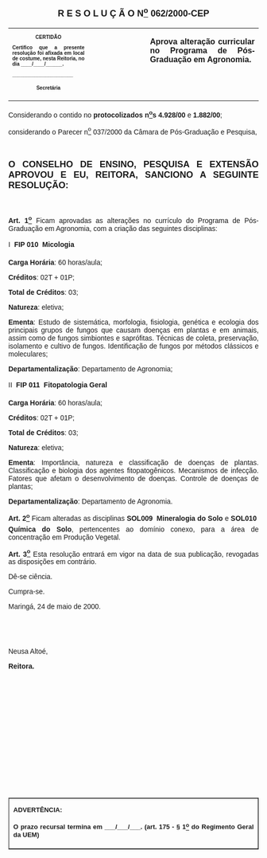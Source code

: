 <BODY>

<B><FONT FACE="Arial" SIZE=4><P ALIGN="CENTER"></P>
<P ALIGN="CENTER">R E S O L U &Ccedil; &Atilde; O  N<U><SUP>o</U></SUP>  062/2000-CEP</P>
</B></FONT><FONT FACE="Arial"><P ALIGN="JUSTIFY"></P></FONT>
<TABLE CELLSPACING=0 BORDER=0 CELLPADDING=7 WIDTH=621>
<TR><TD WIDTH="32%" VALIGN="TOP">
<B><FONT FACE="Arial" SIZE=1><P ALIGN="CENTER">CERTID&Atilde;O</P>
<P ALIGN="JUSTIFY">   Certifico que a presente resolu&ccedil;&atilde;o foi afixada em local de costume, nesta Reitoria, no dia ____/____/______.</P>
<P ALIGN="JUSTIFY"></P>
<P ALIGN="JUSTIFY">______________________</P>
<P ALIGN="CENTER">Secret&aacute;ria</B></FONT></TD>
<TD WIDTH="23%" VALIGN="TOP">&nbsp;</TD>
<TD WIDTH="46%" VALIGN="TOP">
<B><FONT FACE="Arial"><P ALIGN="JUSTIFY">Aprova altera&ccedil;&atilde;o curricular no Programa de P&oacute;s-Gradua&ccedil;&atilde;o em Agronomia.</B></FONT></TD>
</TR>
</TABLE>

<FONT FACE="Arial"><P ALIGN="JUSTIFY"></P>
<P ALIGN="JUSTIFY">&#9;Considerando o contido no <B>protocolizados n<U><SUP>o</U>s</SUP> 4.928/00 </B>e<B> 1.882/00</B>;</P>
<P ALIGN="JUSTIFY">&#9;considerando o Parecer n<U><SUP>o</U></SUP> 037/2000 da C&acirc;mara de P&oacute;s-Gradua&ccedil;&atilde;o e Pesquisa,</P>
<P ALIGN="JUSTIFY"></P>
<P ALIGN="JUSTIFY">&nbsp;</P>
</FONT><B><FONT FACE="Arial" SIZE=4><P ALIGN="JUSTIFY">O CONSELHO DE ENSINO, PESQUISA E EXTENS&Atilde;O APROVOU E EU, REITORA, SANCIONO A SEGUINTE RESOLU&Ccedil;&Atilde;O:</P>
</B></FONT><FONT FACE="Arial"><P ALIGN="JUSTIFY"></P>
<P ALIGN="JUSTIFY">&nbsp;</P>
<P ALIGN="JUSTIFY">&#9;<B>Art. 1<U><SUP>o</B></U></SUP> Ficam aprovadas as altera&ccedil;&otilde;es no curr&iacute;culo do Programa de P&oacute;s-Gradua&ccedil;&atilde;o em Agronomia, com a cria&ccedil;&atilde;o das seguintes disciplinas:</P>
<P ALIGN="JUSTIFY">I  <B>FIP 010  Micologia</P>
</B><P ALIGN="JUSTIFY">     <B>Carga Hor&aacute;ria</B>: 60 horas/aula;</P>
<P ALIGN="JUSTIFY">     <B>Cr&eacute;ditos</B>: 02T + 01P;</P>
<P ALIGN="JUSTIFY">     <B>Total de Cr&eacute;ditos</B>: 03;</P>
<P ALIGN="JUSTIFY">      <B>Natureza</B>: eletiva;</P>
<P ALIGN="JUSTIFY">      <B>Ementa</B>: Estudo de sistem&aacute;tica, morfologia, fisiologia, gen&eacute;tica e ecologia dos principais grupos de fungos que causam doen&ccedil;as em plantas e em animais, assim como de fungos simbiontes e sapr&oacute;fitas. T&eacute;cnicas de coleta, preserva&ccedil;&atilde;o, isolamento e cultivo de fungos. Identifica&ccedil;&atilde;o de fungos por m&eacute;todos cl&aacute;ssicos e moleculares;</P>
<P ALIGN="JUSTIFY">     <B>Departamentaliza&ccedil;&atilde;o</B>: Departamento de Agronomia;</P>
<P ALIGN="JUSTIFY">II  <B>FIP 011  Fitopatologia Geral</P>
</B><P ALIGN="JUSTIFY">      <B>Carga Hor&aacute;ria</B>: 60 horas/aula;</P>
<P ALIGN="JUSTIFY">      <B>Cr&eacute;ditos</B>: 02T + 01P;</P>
<P ALIGN="JUSTIFY">      <B>Total de Cr&eacute;ditos</B>: 03;  </P>
<P ALIGN="JUSTIFY">      <B>Natureza</B>: eletiva;</P>
<P ALIGN="JUSTIFY">      <B>Ementa</B>: Import&acirc;ncia, natureza e classifica&ccedil;&atilde;o de doen&ccedil;as de plantas. Classifica&ccedil;&atilde;o e biologia dos agentes fitopatog&ecirc;nicos. Mecanismos de infec&ccedil;&atilde;o. Fatores que afetam o desenvolvimento de doen&ccedil;as. Controle de doen&ccedil;as de plantas;</P>
<P ALIGN="JUSTIFY">     <B>Departamentaliza&ccedil;&atilde;o</B>: Departamento de Agronomia.</P>
<B><P ALIGN="JUSTIFY">Art. 2<U><SUP>o</B></U></SUP> Ficam alteradas as disciplinas <B>SOL009  Mineralogia do Solo</B> e <B>SOL010  Qu&iacute;mica do Solo</B>, pertencentes ao dom&iacute;nio conexo, para a &aacute;rea de concentra&ccedil;&atilde;o em Produ&ccedil;&atilde;o Vegetal.<B> </P>
</B><P ALIGN="JUSTIFY"></P>
<P ALIGN="JUSTIFY">&#9;<B>Art. 3<U><SUP>o</B></U></SUP> Esta resolu&ccedil;&atilde;o entrar&aacute; em vigor na data de sua publica&ccedil;&atilde;o, revogadas as disposi&ccedil;&otilde;es em contr&aacute;rio.</P>
<P ALIGN="JUSTIFY">&#9;D&ecirc;-se ci&ecirc;ncia.</P>
<P ALIGN="JUSTIFY">&#9;Cumpra-se.</P>
<P ALIGN="JUSTIFY"></P>
<P ALIGN="JUSTIFY">Maring&aacute;, 24 de maio de 2000.</P>
<P ALIGN="JUSTIFY"></P>
<P ALIGN="JUSTIFY">&nbsp;</P>
<P ALIGN="JUSTIFY">&nbsp;</P>
<P ALIGN="JUSTIFY">Neusa Alto&eacute;,</P>
<B><P ALIGN="JUSTIFY">Reitora.</P>
<P ALIGN="JUSTIFY"></P>
<P ALIGN="JUSTIFY">&nbsp;</P>
<P ALIGN="JUSTIFY">&nbsp;</P>
<P ALIGN="JUSTIFY">&nbsp;</P>
<P ALIGN="JUSTIFY">&nbsp;</P>
<P ALIGN="JUSTIFY">&nbsp;</P>
<P ALIGN="JUSTIFY">&nbsp;</P>
<P ALIGN="JUSTIFY">&nbsp;</P>
<P ALIGN="JUSTIFY">&nbsp;</P></B></FONT>
<TABLE BORDER CELLSPACING=1 CELLPADDING=4 WIDTH=212>
<TR><TD VALIGN="TOP">
<B><FONT FACE="Arial" SIZE=2><P ALIGN="JUSTIFY">ADVERT&Ecirc;NCIA:</P>
<P ALIGN="JUSTIFY">O prazo recursal termina em ___/___/___. (art. 175 - § 1<U><SUP>o</U></SUP> do Regimento Geral da UEM)</B></FONT></TD>
</TR>
</TABLE>

<FONT SIZE=2><P ALIGN="JUSTIFY"></P></FONT></BODY>
